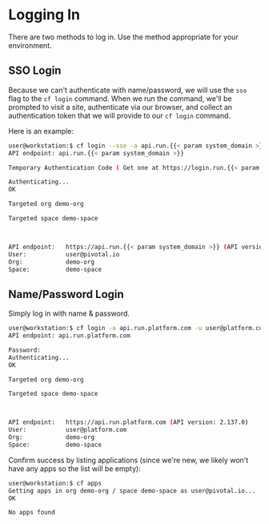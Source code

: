 # Logging In

There are two methods to log in. Use the method appropriate for your environment.

## SSO Login

Because we can't authenticate with name/password, we will use the `sso` flag to the `cf login` command. When we run the command, we'll be prompted to visit a site, authenticate via our browser, and collect an authentication token that we will provide to our `cf login` command.

Here is an example:
```sh
user@workstation:$ cf login --sso -a api.run.{{< param system_domain >}} -o demo-org -s demo-space
API endpoint: api.run.{{< param system_domain >}}

Temporary Authentication Code ( Get one at https://login.run.{{< param system_domain >}}/passcode )> XXXXX

Authenticating...
OK

Targeted org demo-org

Targeted space demo-space



API endpoint:   https://api.run.{{< param system_domain >}} (API version: 2.137.0)
User:           user@pivotal.io
Org:            demo-org
Space:          demo-space

```


## Name/Password Login

Simply log in with name & password.

```sh
user@workstation:$ cf login -a api.run.platform.com -u user@platform.com
API endpoint: api.run.platform.com

Password: 
Authenticating...
OK

Targeted org demo-org

Targeted space demo-space



API endpoint:   https://api.run.platform.com (API version: 2.137.0)
User:           user@platform.com
Org:            demo-org
Space:          demo-space
```


Confirm success by listing applications (since we're new, we likely won't have any apps so the list will be empty):
```sh
user@workstation:$ cf apps
Getting apps in org demo-org / space demo-space as user@pivotal.io...
OK

No apps found
```
